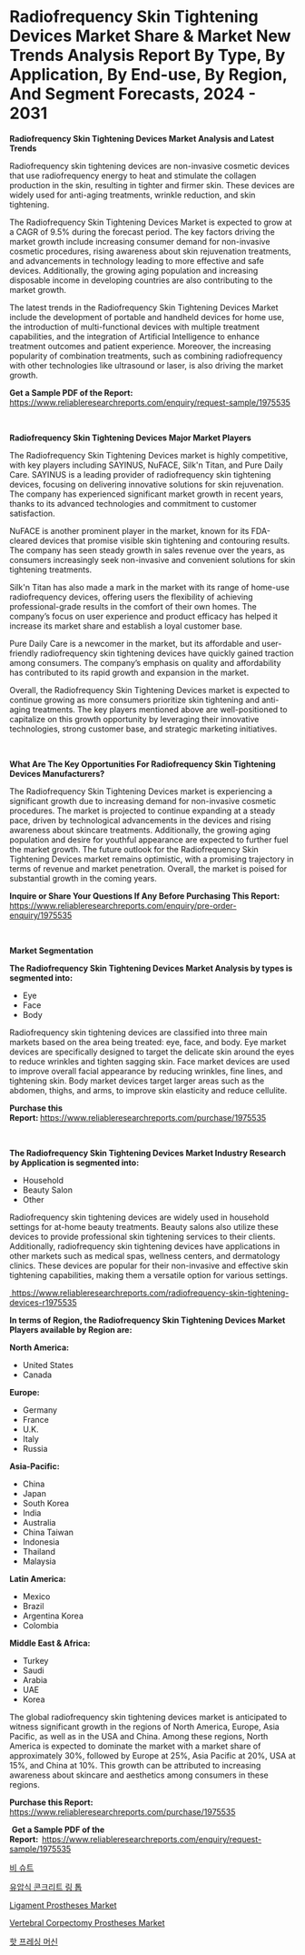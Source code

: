 <p><h1>Radiofrequency Skin Tightening Devices Market Share & Market New Trends Analysis Report By Type, By Application, By End-use, By Region, And Segment Forecasts, 2024 - 2031</h1></p><p><strong>Radiofrequency Skin Tightening Devices Market Analysis and Latest Trends</strong></p>
<p><p>Radiofrequency skin tightening devices are non-invasive cosmetic devices that use radiofrequency energy to heat and stimulate the collagen production in the skin, resulting in tighter and firmer skin. These devices are widely used for anti-aging treatments, wrinkle reduction, and skin tightening.</p><p>The Radiofrequency Skin Tightening Devices Market is expected to grow at a CAGR of 9.5% during the forecast period. The key factors driving the market growth include increasing consumer demand for non-invasive cosmetic procedures, rising awareness about skin rejuvenation treatments, and advancements in technology leading to more effective and safe devices. Additionally, the growing aging population and increasing disposable income in developing countries are also contributing to the market growth.</p><p>The latest trends in the Radiofrequency Skin Tightening Devices Market include the development of portable and handheld devices for home use, the introduction of multi-functional devices with multiple treatment capabilities, and the integration of Artificial Intelligence to enhance treatment outcomes and patient experience. Moreover, the increasing popularity of combination treatments, such as combining radiofrequency with other technologies like ultrasound or laser, is also driving the market growth.</p></p>
<p><strong>Get a Sample PDF of the Report:&nbsp;</strong> <a href="https://www.reliableresearchreports.com/enquiry/request-sample/1975535">https://www.reliableresearchreports.com/enquiry/request-sample/1975535</a></p>
<p>&nbsp;</p>
<p><strong>Radiofrequency Skin Tightening Devices Major Market Players</strong></p>
<p><p>The Radiofrequency Skin Tightening Devices market is highly competitive, with key players including SAYINUS, NuFACE, Silk'n Titan, and Pure Daily Care. SAYINUS is a leading provider of radiofrequency skin tightening devices, focusing on delivering innovative solutions for skin rejuvenation. The company has experienced significant market growth in recent years, thanks to its advanced technologies and commitment to customer satisfaction.</p><p>NuFACE is another prominent player in the market, known for its FDA-cleared devices that promise visible skin tightening and contouring results. The company has seen steady growth in sales revenue over the years, as consumers increasingly seek non-invasive and convenient solutions for skin tightening treatments.</p><p>Silk'n Titan has also made a mark in the market with its range of home-use radiofrequency devices, offering users the flexibility of achieving professional-grade results in the comfort of their own homes. The company’s focus on user experience and product efficacy has helped it increase its market share and establish a loyal customer base.</p><p>Pure Daily Care is a newcomer in the market, but its affordable and user-friendly radiofrequency skin tightening devices have quickly gained traction among consumers. The company’s emphasis on quality and affordability has contributed to its rapid growth and expansion in the market.</p><p>Overall, the Radiofrequency Skin Tightening Devices market is expected to continue growing as more consumers prioritize skin tightening and anti-aging treatments. The key players mentioned above are well-positioned to capitalize on this growth opportunity by leveraging their innovative technologies, strong customer base, and strategic marketing initiatives.</p></p>
<p>&nbsp;</p>
<p><strong>What Are The Key Opportunities For Radiofrequency Skin Tightening Devices Manufacturers?</strong></p>
<p><p>The Radiofrequency Skin Tightening Devices market is experiencing a significant growth due to increasing demand for non-invasive cosmetic procedures. The market is projected to continue expanding at a steady pace, driven by technological advancements in the devices and rising awareness about skincare treatments. Additionally, the growing aging population and desire for youthful appearance are expected to further fuel the market growth. The future outlook for the Radiofrequency Skin Tightening Devices market remains optimistic, with a promising trajectory in terms of revenue and market penetration. Overall, the market is poised for substantial growth in the coming years.</p></p>
<p><strong>Inquire or Share Your Questions If Any Before Purchasing This Report:</strong> <a href="https://www.reliableresearchreports.com/enquiry/pre-order-enquiry/1975535">https://www.reliableresearchreports.com/enquiry/pre-order-enquiry/1975535</a></p>
<p>&nbsp;</p>
<p><strong>Market Segmentation</strong></p>
<p><strong>The Radiofrequency Skin Tightening Devices Market Analysis by types is segmented into:</strong></p>
<p><ul><li>Eye</li><li>Face</li><li>Body</li></ul></p>
<p><p>Radiofrequency skin tightening devices are classified into three main markets based on the area being treated: eye, face, and body. Eye market devices are specifically designed to target the delicate skin around the eyes to reduce wrinkles and tighten sagging skin. Face market devices are used to improve overall facial appearance by reducing wrinkles, fine lines, and tightening skin. Body market devices target larger areas such as the abdomen, thighs, and arms, to improve skin elasticity and reduce cellulite.</p></p>
<p><strong>Purchase this Report:&nbsp;</strong><a href="https://www.reliableresearchreports.com/purchase/1975535">https://www.reliableresearchreports.com/purchase/1975535</a></p>
<p>&nbsp;</p>
<p><strong>The Radiofrequency Skin Tightening Devices Market Industry Research by Application is segmented into:</strong></p>
<p><ul><li>Household</li><li>Beauty Salon</li><li>Other</li></ul></p>
<p><p>Radiofrequency skin tightening devices are widely used in household settings for at-home beauty treatments. Beauty salons also utilize these devices to provide professional skin tightening services to their clients. Additionally, radiofrequency skin tightening devices have applications in other markets such as medical spas, wellness centers, and dermatology clinics. These devices are popular for their non-invasive and effective skin tightening capabilities, making them a versatile option for various settings.</p></p>
<p><a href="https://www.reliableresearchreports.com/radiofrequency-skin-tightening-devices-r1975535">&nbsp;https://www.reliableresearchreports.com/radiofrequency-skin-tightening-devices-r1975535</a></p>
<p><strong>In terms of Region, the Radiofrequency Skin Tightening Devices Market Players available by Region are:</strong></p>
<p>
    <p> <strong> North America: </strong>
        <ul>
            <li>United States</li>
            <li>Canada</li>
        </ul>
        </p> 
    <p> <strong> Europe: </strong>
        <ul>
            <li>Germany</li>
            <li>France</li>
            <li>U.K.</li>
            <li>Italy</li>
            <li>Russia</li>
        </ul>
        </p> 
    <p> <strong> Asia-Pacific: </strong>
        <ul>
            <li>China</li>
            <li>Japan</li>
            <li>South Korea</li>
            <li>India</li>
            <li>Australia</li>
            <li>China Taiwan</li>
            <li>Indonesia</li>
            <li>Thailand</li>
            <li>Malaysia</li>
        </ul>
        </p> 
    <p> <strong> Latin America: </strong>
        <ul>
            <li>Mexico</li>
            <li>Brazil</li>
            <li>Argentina Korea</li>
            <li>Colombia</li>
        </ul>
        </p> 
    <p> <strong> Middle East & Africa: </strong>
        <ul>
            <li>Turkey</li>
            <li>Saudi</li>
            <li>Arabia</li>
            <li>UAE</li>
            <li>Korea</li>
        </ul>
    </p>
    </p>
<p><p>The global radiofrequency skin tightening devices market is anticipated to witness significant growth in the regions of North America, Europe, Asia Pacific, as well as in the USA and China. Among these regions, North America is expected to dominate the market with a market share of approximately 30%, followed by Europe at 25%, Asia Pacific at 20%, USA at 15%, and China at 10%. This growth can be attributed to increasing awareness about skincare and aesthetics among consumers in these regions.</p></p>
<p><strong>Purchase this Report: </strong><a href="https://www.reliableresearchreports.com/purchase/1975535">https://www.reliableresearchreports.com/purchase/1975535</a></p>
<p>&nbsp;<strong>Get a Sample PDF of the Report:&nbsp;&nbsp;</strong><a href="https://www.reliableresearchreports.com/enquiry/request-sample/1975535">https://www.reliableresearchreports.com/enquiry/request-sample/1975535</a></p>
<p><strong></strong></p>
<p><p><a href="https://github.com/ahmadrevanz10/Market-Research-Report-List-2/blob/main/151729777270.md">비 슈트</a></p><p><a href="https://github.com/nigaleamar09/Market-Research-Report-List-2/blob/main/751556077271.md">유압식 콘크리트 링 톱</a></p><p><a href="https://github.com/juniordelafrance/Market-Research-Report-List-4/blob/main/ligament-prostheses-market.md">Ligament Prostheses Market</a></p><p><a href="https://github.com/jaidynmorantestelletmjzya/Market-Research-Report-List-4/blob/main/vertebral-corpectomy-prostheses-market.md">Vertebral Corpectomy Prostheses Market</a></p><p><a href="https://github.com/jimahmed0511/Market-Research-Report-List-2/blob/main/142917377269.md">핫 프레싱 머신</a></p></p>